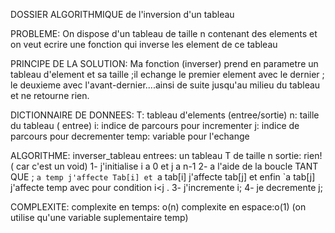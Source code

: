 DOSSIER ALGORITHMIQUE de l'inversion d'un tableau

PROBLEME:
On dispose d'un tableau de taille n contenant des elements et on veut ecrire une fonction qui inverse les element de ce tableau

PRINCIPE DE LA SOLUTION:
Ma fonction (inverser) prend en parametre un tableau d'element et sa taille ;il echange le premier element avec le dernier ; le deuxieme avec l'avant-dernier....ainsi de suite jusqu'au milieu du tableau et ne retourne rien.

DICTIONNAIRE DE DONNEES:
T: tableau d'elements (entree/sortie)
n: taille du tableau ( entree)
i: indice de parcours pour incrementer
j: indice de parcours pour decrementer
temp: variable pour l'echange

ALGORITHME: inverser_tableau
entrees: un tableau T de taille n 
sortie: rien! ( car c'est un void)
 1- j'initialise i a 0 et j a n-1 
 2- a l'aide de la boucle TANT QUE ; `a temp j'affecte Tab[i] et `a tab[i] j'affecte tab[j] et enfin `a tab[j] j'affecte temp avec pour condition i<j .
 3- j'incremente i;
 4- je decremente j;
 
 COMPLEXITE:
 complexite en temps: o(n)
 complexite en espace:o(1) (on utilise qu'une variable suplementaire temp)
 
